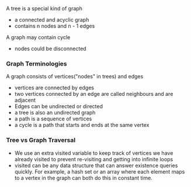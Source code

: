 A tree is a special kind of graph 
- a connected and acyclic graph
- contains n nodes and n - 1 edges

A graph may contain cycle
- nodes could be disconnected

### Graph Terminologies
A graph consists of vertices("nodes" in trees) and edges
- vertices are connected by edges
- two vertices connected by an edge are called neighbours and are adjacent
- Edges can be undirected or directed
- a tree is also an undirected graph
- a path is a sequence of vertices
- a cycle is a path that starts and ends at the same vertex

### Tree vs Graph Traversal

- We use an extra visited variable to keep track of vertices we have already visited to prevent re-visiting and getting into infinite loops
- visited can be any data structure that can answer existence queries quickly. For example, a hash set or an array where each element maps to a vertex in the graph can both do this in constant time.

